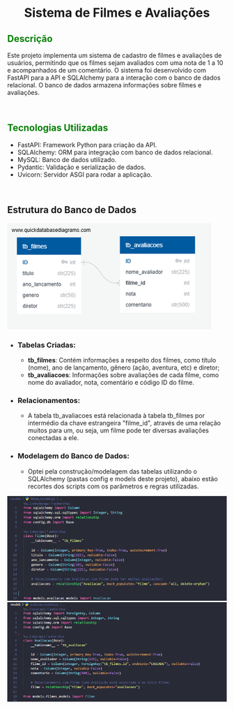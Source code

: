 # <center>Sistema de Filmes e Avaliações

## <font color="green">Descrição</font>
<p>Este projeto implementa um sistema de cadastro de filmes e avaliações de usuários, permitindo que os filmes sejam avaliados com uma nota de 1 a 10 e acompanhados de um comentário. O sistema foi desenvolvido com FastAPI para a API e SQLAlchemy para a interação com o banco de dados relacional. O banco de dados armazena informações sobre filmes e avaliações. </p>
<br>

## <font color="green">Tecnologias Utilizadas</font>
- FastAPI: Framework Python para criação da API.
- SQLAlchemy: ORM para integração com banco de dados relacional.
- MySQL: Banco de dados utilizado.
- Pydantic: Validação e serialização de dados.
- Uvicorn: Servidor ASGI para rodar a aplicação.

<br>


## Estrutura do Banco de Dados

![Exemplo de Diagrama](img/relacao_db.png)

- ### Tabelas Criadas:
  - <strong>tb_filmes</strong>: Contém informações a respeito dos filmes, como título (nome), ano de lançamento, gênero (ação, aventura, etc) e diretor;
  - <strong>tb_avaliacoes</strong>: Informações sobre avaliações de cada filme, como nome do avaliador, nota, comentário e código ID do filme.

- ### Relacionamentos:
  - A tabela tb_avaliacoes está relacionada à tabela tb_filmes por intermédio da chave estrangeira "filme_id", através de uma relação muitos para um, ou seja, um filme pode ter diversas avaliações conectadas a ele.

- ### Modelagem do Banco de Dados:
  - Optei pela construção/modelagem das tabelas utilizando o SQLAlchemy (pastas config e models deste projeto), abaixo estão recortes dos scripts com os parâmetros e regras utilizadas.
  
![Exemplo de Diagrama](img/modelagem_tb_filmes.png)
![Exemplo de Diagrama](img/modelagem_tb_avaliacoes.png)



